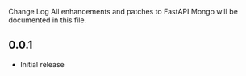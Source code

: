Change Log
All enhancements and patches to FastAPI Mongo will be documented in this file.

## 0.0.1
- Initial release